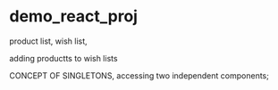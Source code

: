 # demo_react_proj

product list, wish list, 

adding productts to wish lists

CONCEPT OF SINGLETONS, accessing two independent components;

